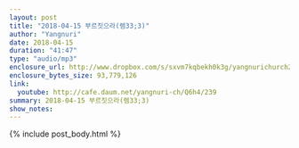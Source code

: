 ```yaml
---
layout: post
title: "2018-04-15 부르짓으라(렘33;3)"
author: "Yangnuri"
date: 2018-04-15
duration: "41:47"
type: "audio/mp3"
enclosure_url: http://www.dropbox.com/s/sxvm7kqbekh0k3g/yangnurichurch20180415.mp3?dl=0
enclosure_bytes_size: 93,779,126
link:
  youtube: http://cafe.daum.net/yangnuri-ch/Q6h4/239
summary: 2018-04-15 부르짓으라(렘33;3)
show_notes:
---
```


{% include post_body.html %}
